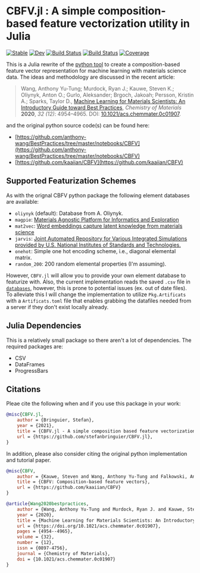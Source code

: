 # CBFV.jl : A simple composition-based feature vectorization utility in Julia
[![Stable](https://img.shields.io/badge/docs-stable-blue.svg)](https://stefanbringuier.github.io/CBFV.jl/stable) [![Dev](https://img.shields.io/badge/docs-dev-blue.svg)](https://stefanbringuier.github.io/CBFV.jl/dev) [![Build Status](https://github.com/stefanbringuier/CBFV.jl/workflows/CI/badge.svg)](https://github.com/stefanbringuier/CBFV.jl/actions) [![Build Status](https://travis-ci.com/stefanbringuier/CBFV.jl.svg?branch=master)](https://travis-ci.com/stefanbringuier/CBFV.jl) [![Coverage](https://codecov.io/gh/stefanbringuier/CBFV.jl/branch/master/graph/badge.svg)](https://codecov.io/gh/stefanbringuier/CBFV.jl)

This is a Julia rewrite of the [python tool](https://github.com/kaaiian/CBFV) to create a composition-based feature vector representation for machine learning with materials science data. The ideas and methodology are discussed in the recent article:


>Wang, Anthony Yu-Tung; Murdock, Ryan J.; Kauwe, Steven K.; Oliynyk, Anton O.; Gurlo, Aleksander; Brgoch, Jakoah; Persson, Kristin A.; Sparks, Taylor D., [Machine Learning for Materials Scientists: An Introductory Guide toward Best Practices](https://doi.org/10.1021/acs.chemmater.0c01907), *Chemistry of Materials* **2020**, *32 (12)*: 4954–4965. DOI: [10.1021/acs.chemmater.0c01907](https://doi.org/10.1021/acs.chemmater.0c01907).

and the original python source code(s) can be found here:

- [https://github.com/anthony-wang/BestPractices/tree/master/notebooks/CBFV](https://github.com/anthony-wang/BestPractices/tree/master/notebooks/CBFV)
- [https://github.com/kaaiian/CBFV](https://github.com/kaaiian/CBFV)

## Supported Featurization Schemes

As with the orignal CBFV python package the following element databases are available:

- `oliynyk` (default): Database from A. Oliynyk.
- `magpie`: [Materials Agnostic Platform for Informatics and Exploration](https://bitbucket.org/wolverton/magpie/src/master/)
- `mat2vec`:  [Word embeddings capture latent knowledge from materials science](https://github.com/materialsintelligence/mat2vec)
- `jarvis`: [Joint Automated Repository for Various Integrated Simulations provided by U.S. National Institutes of Standards and Technologies.](https://jarvis.nist.gov/)
- `onehot`: Simple one hot encoding scheme, i.e., diagonal elemental matrix.
- `random_200`: 200 random elemental properties (I'm assuming).

However, `CBFV.jl` will allow you to provide your own element database to featurize with. Also, the current implementation reads the saved `.csv` file in [`databases`](@ref), however, this is prone to potential issues (ex. out of date files). To alleviate this I will change the implementation to utilize `Pkg.Artificats` with a `Artificats.toml` file that enables grabbing the datafiles needed from a server if they don't exist locally already.

## Julia Dependencies
This is a relatively small package so there aren't a lot of dependencies. The required packages are:

- CSV
- DataFrames
- ProgressBars

## Citations
Pleae cite the following when and if you use this package in your work:

```bibtex
@misc{CBFV.jl,
    author = {Bringuier, Stefan},
    year = {2021},
    title = {CBFV.jl - A simple composition based feature vectorization Julia utility},
    url = {https://github.com/stefanbringuier/CBFV.jl},
}
```
In addition, please also consider citing the original python implementation and tutorial paper.

```bibtex
@misc{CBFV,
    author = {Kauwe, Steven and Wang, Anthony Yu-Tung and Falkowski, Andrew},
    title = {CBFV: Composition-based feature vectors},
    url = {https://github.com/kaaiian/CBFV}
}
```

```bibtex
@article{Wang2020bestpractices,
    author = {Wang, Anthony Yu-Tung and Murdock, Ryan J. and Kauwe, Steven K. and Oliynyk, Anton O. and Gurlo, Aleksander and Brgoch, Jakoah and Persson, Kristin A. and Sparks, Taylor D.},
    year = {2020},
    title = {Machine Learning for Materials Scientists: An Introductory Guide toward Best Practices},
    url = {https://doi.org/10.1021/acs.chemmater.0c01907},
    pages = {4954--4965},
    volume = {32},
    number = {12},
    issn = {0897-4756},
    journal = {Chemistry of Materials},
    doi = {10.1021/acs.chemmater.0c01907}
}
```
